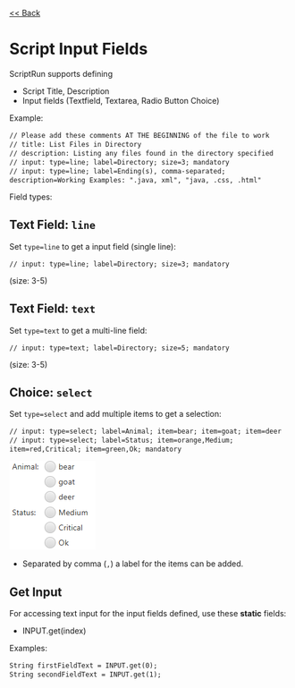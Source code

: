 [<< Back](../README.md)

# Script Input Fields

ScriptRun supports defining
* Script Title, Description
* Input fields (Textfield, Textarea, Radio Button Choice)

Example:

```
// Please add these comments AT THE BEGINNING of the file to work
// title: List Files in Directory
// description: Listing any files found in the directory specified
// input: type=line; label=Directory; size=3; mandatory
// input: type=line; label=Ending(s), comma-separated; description=Working Examples: ".java, xml", "java, .css, .html"
```

Field types:

## Text Field: `line`

Set `type=line` to get a input field (single line):

```
// input: type=line; label=Directory; size=3; mandatory
```

(size: 3-5)

## Text Field: `text`

Set `type=text` to get a multi-line field:

```
// input: type=text; label=Directory; size=5; mandatory
```

(size: 3-5)

## Choice: `select`

Set `type=select` and add multiple items to get a selection:

```
// input: type=select; label=Animal; item=bear; item=goat; item=deer
// input: type=select; label=Status; item=orange,Medium; item=red,Critical; item=green,Ok; mandatory
```

![Example for selections](img/field_type_select.png)

* Separated by comma (`,`) a label for the items can be added.

## Get Input

For accessing text input for the input fields defined, use these **static** fields:

* INPUT.get(index)

Examples:

```
String firstFieldText = INPUT.get(0);
String secondFieldText = INPUT.get(1);
```